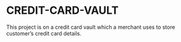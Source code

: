# CREDIT-CARD-VAULT
This project is on a credit card vault which a merchant uses to store customer’s credit card details. 
